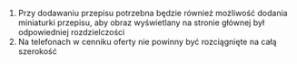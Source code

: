 1. Przy dodawaniu przepisu potrzebna będzie również możliwość dodania miniaturki przepisu, aby obraz wyświetlany na stronie głównej był odpowiedniej rozdzielczości
2. Na telefonach w cenniku oferty nie powinny być rozciągnięte na całą szerokość
